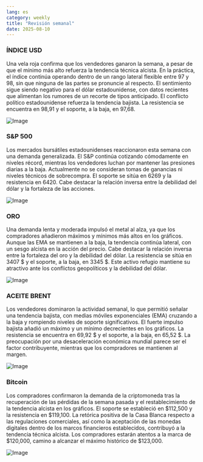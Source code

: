 ```yaml
---
lang: es
category: weekly
title: "Revisión semanal"
date: 2025-08-10
---
```


### ÍNDICE USD

Una vela roja confirma que los vendedores ganaron la semana, a pesar de que el mínimo más alto refuerza la tendencia técnica alcista. En la práctica, el índice continúa operando dentro de un rango lateral flexible entre 97 y 98, sin que ninguna de las partes se pronuncie al respecto. El sentimiento sigue siendo negativo para el dólar estadounidense, con datos recientes que alimentan los rumores de un recorte de tipos anticipado. El conflicto político estadounidense refuerza la tendencia bajista. La resistencia se encuentra en 98,91 y el soporte, a la baja, en 97,68.

![Image](https://markleighedu.github.io/img/Aug-2025/10-Aug-2025/usdindex.jpg)

### S&P 500

Los mercados bursátiles estadounidenses reaccionaron esta semana con una demanda generalizada. El S&P continúa cotizando cómodamente en niveles récord, mientras los vendedores luchan por mantener las presiones diarias a la baja. Actualmente no se consideran tomas de ganancias ni niveles técnicos de sobrecompra. El soporte se sitúa en 6269 y la resistencia en 6420. Cabe destacar la relación inversa entre la debilidad del dólar y la fortaleza de las acciones.

![Image](https://markleighedu.github.io/img/Aug-2025/10-Aug-2025/sp500.jpg)

### ORO

Una demanda lenta y moderada impulsó el metal al alza, ya que los compradores añadieron máximos y mínimos más altos en los gráficos. Aunque las EMA se mantienen a la baja, la tendencia continúa lateral, con un sesgo alcista en la acción del precio. Cabe destacar la relación inversa entre la fortaleza del oro y la debilidad del dólar. La resistencia se sitúa en 3407 $ y el soporte, a la baja, en 3345 $. Este activo refugio mantiene su atractivo ante los conflictos geopolíticos y la debilidad del dólar.

![Image](https://markleighedu.github.io/img/Aug-2025/10-Aug-2025/gold.jpg)

### ACEITE BRENT

Los vendedores dominaron la actividad semanal, lo que permitió señalar una tendencia bajista, con medias móviles exponenciales (EMA) cruzando a la baja y rompiendo niveles de soporte significativos. El fuerte impulso bajista añadió un máximo y un mínimo decrecientes en los gráficos. La resistencia se encuentra en 69,92 $ y el soporte, a la baja, en 65,52 $. La preocupación por una desaceleración económica mundial parece ser el factor contribuyente, mientras que los compradores se mantienen al margen.

![Image](https://markleighedu.github.io/img/Aug-2025/10-Aug-2025/brentoil.jpg)

### Bitcoin

Los compradores confirmaron la demanda de la criptomoneda tras la recuperación de las pérdidas de la semana pasada y el restablecimiento de la tendencia alcista en los gráficos. El soporte se estableció en $112,500 y la resistencia en $119,100. La retórica positiva de la Casa Blanca respecto a las regulaciones comerciales, así como la aceptación de las monedas digitales dentro de los marcos financieros establecidos, contribuyó a la tendencia técnica alcista. Los compradores estarán atentos a la marca de $120,000, camino a alcanzar el máximo histórico de $123,000.

![Image](https://markleighedu.github.io/img/Aug-2025/10-Aug-2025/bitcoin.jpg)

